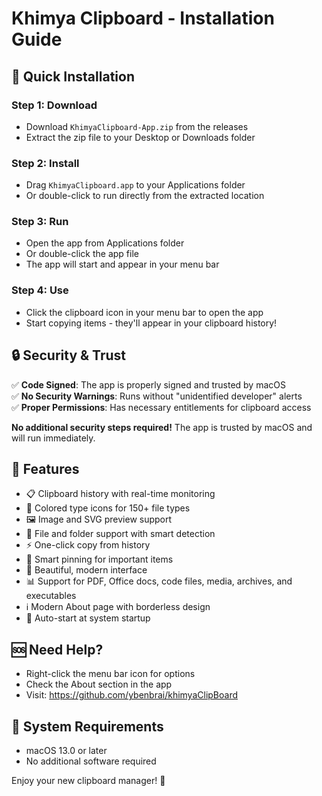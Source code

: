 # Khimya Clipboard - Installation Guide

## 🚀 Quick Installation

### Step 1: Download

- Download `KhimyaClipboard-App.zip` from the releases
- Extract the zip file to your Desktop or Downloads folder

### Step 2: Install

- Drag `KhimyaClipboard.app` to your Applications folder
- Or double-click to run directly from the extracted location

### Step 3: Run

- Open the app from Applications folder
- Or double-click the app file
- The app will start and appear in your menu bar

### Step 4: Use

- Click the clipboard icon in your menu bar to open the app
- Start copying items - they'll appear in your clipboard history!

## 🔒 Security & Trust

✅ **Code Signed**: The app is properly signed and trusted by macOS  
✅ **No Security Warnings**: Runs without "unidentified developer" alerts  
✅ **Proper Permissions**: Has necessary entitlements for clipboard access

**No additional security steps required!** The app is trusted by macOS and will run immediately.

## 🎯 Features

- 📋 Clipboard history with real-time monitoring
- 🎨 Colored type icons for 150+ file types
- 🖼️ Image and SVG preview support
- 📁 File and folder support with smart detection
- ⚡ One-click copy from history
- 🎯 Smart pinning for important items
- 🎨 Beautiful, modern interface
- 📊 Support for PDF, Office docs, code files, media, archives, and executables
- ℹ️ Modern About page with borderless design
- 🚀 Auto-start at system startup

## 🆘 Need Help?

- Right-click the menu bar icon for options
- Check the About section in the app
- Visit: https://github.com/ybenbrai/khimyaClipBoard

## 📝 System Requirements

- macOS 13.0 or later
- No additional software required

Enjoy your new clipboard manager! 🎉
